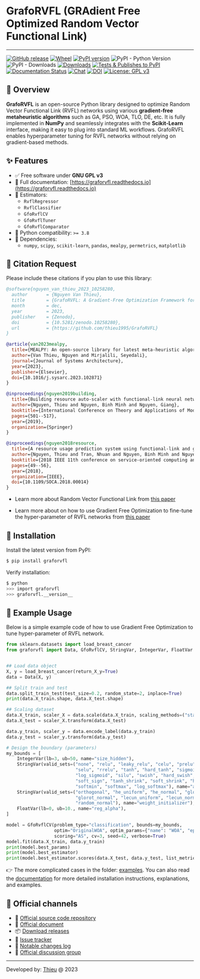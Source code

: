 
# GrafoRVFL (GRAdient Free Optimized Random Vector Functional Link)

---

[![GitHub release](https://img.shields.io/badge/release-2.1.0-yellow.svg)](https://github.com/thieu1995/GrafoRVFL/releases)
[![Wheel](https://img.shields.io/pypi/wheel/gensim.svg)](https://pypi.python.org/pypi/graforvfl) 
[![PyPI version](https://badge.fury.io/py/graforvfl.svg)](https://badge.fury.io/py/graforvfl)
![PyPI - Python Version](https://img.shields.io/pypi/pyversions/graforvfl.svg)
![PyPI - Downloads](https://img.shields.io/pypi/dm/graforvfl.svg)
[![Downloads](https://pepy.tech/badge/graforvfl)](https://pepy.tech/project/graforvfl)
[![Tests & Publishes to PyPI](https://github.com/thieu1995/graforvfl/actions/workflows/publish-package.yml/badge.svg)](https://github.com/thieu1995/graforvfl/actions/workflows/publish-package.yml)
[![Documentation Status](https://readthedocs.org/projects/graforvfl/badge/?version=latest)](https://graforvfl.readthedocs.io/en/latest/?badge=latest)
[![Chat](https://img.shields.io/badge/Chat-on%20Telegram-blue)](https://t.me/+fRVCJGuGJg1mNDg1)
[![DOI](https://zenodo.org/badge/DOI/10.5281/zenodo.10258280.svg)](https://doi.org/10.5281/zenodo.10258280)
[![License: GPL v3](https://img.shields.io/badge/License-GPLv3-blue.svg)](https://www.gnu.org/licenses/gpl-3.0)


## 📑 Overview

**GrafoRVFL** is an open-source Python library designed to optimize Random Vector Functional Link (RVFL) networks using 
various **gradient-free metaheuristic algorithms** such as GA, PSO, WOA, TLO, DE, etc. It is fully implemented in 
**NumPy** and seamlessly integrates with the **Scikit-Learn** interface, making it easy to plug into standard 
ML workflows. GrafoRVFL enables hyperparameter tuning for RVFL networks without relying on gradient-based methods.


## ✨ Features

- ✅ Free software under **GNU GPL v3**
- 📘 Full documentation: [https://graforvfl.readthedocs.io](https://graforvfl.readthedocs.io)
- 🧠 Estimators:
  - `RvflRegressor`
  - `RvflClassifier`
  - `GfoRvflCV`
  - `GfoRvflTuner`
  - `GfoRvflComparator`
- 🐍 Python compatibility: `>= 3.8`
- 🧩 Dependencies:
  - `numpy`, `scipy`, `scikit-learn`, `pandas`, `mealpy`, `permetrics`, `matplotlib`


## 📖 Citation Request 

Please include these citations if you plan to use this library:

```bibtex
@software{nguyen_van_thieu_2023_10258280,
  author       = {Nguyen Van Thieu},
  title        = {GrafoRVFL: A Gradient-Free Optimization Framework for Boosting Random Vector Functional Link Network},
  month        = dec,
  year         = 2023,
  publisher    = {Zenodo},
  doi          = {10.5281/zenodo.10258280},
  url          = {https://github.com/thieu1995/GrafoRVFL}
}

@article{van2023mealpy,
  title={MEALPY: An open-source library for latest meta-heuristic algorithms in Python},
  author={Van Thieu, Nguyen and Mirjalili, Seyedali},
  journal={Journal of Systems Architecture},
  year={2023},
  publisher={Elsevier},
  doi={10.1016/j.sysarc.2023.102871}
}

@inproceedings{nguyen2019building,
  title={Building resource auto-scaler with functional-link neural network and adaptive bacterial foraging optimization},
  author={Nguyen, Thieu and Nguyen, Binh Minh and Nguyen, Giang},
  booktitle={International Conference on Theory and Applications of Models of Computation},
  pages={501--517},
  year={2019},
  organization={Springer}
}

@inproceedings{nguyen2018resource,
  title={A resource usage prediction system using functional-link and genetic algorithm neural network for multivariate cloud metrics},
  author={Nguyen, Thieu and Tran, Nhuan and Nguyen, Binh Minh and Nguyen, Giang},
  booktitle={2018 IEEE 11th conference on service-oriented computing and applications (SOCA)},
  pages={49--56},
  year={2018},
  organization={IEEE},
  doi={10.1109/SOCA.2018.00014}
}
```

* Learn more about Random Vector Functional Link from [this paper](https://doi.org/10.1016/j.ins.2015.09.025)

* Learn more about on how to use Gradient Free Optimization to fine-tune the hyper-parameter of RVFL networks from 
[this paper](https://doi.org/10.1016/j.neucom.2018.07.080)


## 🔧 Installation

Install the latest version from PyPI:

```bash
$ pip install graforvfl
```

Verify installation:

```bash
$ python
>>> import graforvfl
>>> graforvfl.__version__
```

## 🧪 Example Usage

Below is a simple example code of how to use Gradient Free Optimization to tune hyper-parameter of RVFL network.

```python
from sklearn.datasets import load_breast_cancer
from graforvfl import Data, GfoRvflCV, StringVar, IntegerVar, FloatVar


## Load data object
X, y = load_breast_cancer(return_X_y=True)
data = Data(X, y)

## Split train and test
data.split_train_test(test_size=0.2, random_state=2, inplace=True)
print(data.X_train.shape, data.X_test.shape)

## Scaling dataset
data.X_train, scaler_X = data.scale(data.X_train, scaling_methods=("standard", "minmax"))
data.X_test = scaler_X.transform(data.X_test)

data.y_train, scaler_y = data.encode_label(data.y_train)
data.y_test = scaler_y.transform(data.y_test)

# Design the boundary (parameters)
my_bounds = [
    IntegerVar(lb=3, ub=50, name="size_hidden"),
    StringVar(valid_sets=("none", "relu", "leaky_relu", "celu", "prelu", "gelu", "elu",
                          "selu", "rrelu", "tanh", "hard_tanh", "sigmoid", "hard_sigmoid",
                          "log_sigmoid", "silu", "swish", "hard_swish", "soft_plus", "mish",
                          "soft_sign", "tanh_shrink", "soft_shrink", "hard_shrink",
                          "softmin", "softmax", "log_softmax"), name="act_name"),
    StringVar(valid_sets=("orthogonal", "he_uniform", "he_normal", "glorot_uniform",
                          "glorot_normal", "lecun_uniform", "lecun_normal", "random_uniform",
                          "random_normal"), name="weight_initializer"),
    FloatVar(lb=0, ub=10., name="reg_alpha"),
]

model = GfoRvflCV(problem_type="classification", bounds=my_bounds,
                  optim="OriginalWOA", optim_params={"name": "WOA", "epoch": 10, "pop_size": 20},
                  scoring="AS", cv=3, seed=42, verbose=True)
model.fit(data.X_train, data.y_train)
print(model.best_params)
print(model.best_estimator)
print(model.best_estimator.scores(data.X_test, data.y_test, list_metrics=("PS", "RS", "NPV", "F1S", "F2S")))
```

👉 The more complicated cases in the folder: [examples](/examples). You can also read the [documentation](https://graforvfl.readthedocs.io/) 
for more detailed installation instructions, explanations, and examples.


## 📎 Official channels 

* 🔗 [Official source code repository](https://github.com/thieu1995/GrafoRVFL)
* 📘 [Official document](https://graforvfl.readthedocs.io/)
* 📦 [Download releases](https://pypi.org/project/graforvfl/) 
* 🐞 [Issue tracker](https://github.com/thieu1995/GrafoRVFL/issues) 
* 📝 [Notable changes log](/ChangeLog.md)
* 💬 [Official discussion group](https://t.me/+fRVCJGuGJg1mNDg1)

---

Developed by: [Thieu](mailto:nguyenthieu2102@gmail.com?Subject=GrafoRVFL_QUESTIONS) @ 2023
